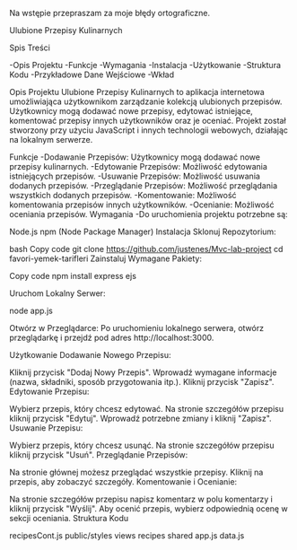 Na wstępie przepraszam za moje błędy ortograficzne.



Ulubione Przepisy Kulinarnych

Spis Treści

-Opis Projektu
-Funkcje
-Wymagania
-Instalacja
-Użytkowanie
-Struktura Kodu
-Przykładowe Dane Wejściowe
-Wkład


Opis Projektu
Ulubione Przepisy Kulinarnych to aplikacja internetowa umożliwiająca użytkownikom zarządzanie kolekcją ulubionych przepisów. Użytkownicy mogą dodawać nowe przepisy, edytować istniejące, komentować przepisy innych użytkowników oraz je oceniać. Projekt został stworzony przy użyciu JavaScript i innych technologii webowych, działając na lokalnym serwerze.

Funkcje
-Dodawanie Przepisów: Użytkownicy mogą dodawać nowe przepisy kulinarnych.
-Edytowanie Przepisów: Możliwość edytowania istniejących przepisów.
-Usuwanie Przepisów: Możliwość usuwania dodanych przepisów.
-Przeglądanie Przepisów: Możliwość przeglądania wszystkich dodanych przepisów.
-Komentowanie: Możliwość komentowania przepisów innych użytkowników.
-Ocenianie: Możliwość oceniania przepisów.
   Wymagania
-Do uruchomienia projektu potrzebne są:

Node.js
npm (Node Package Manager)
Instalacja
Sklonuj Repozytorium:

bash
Copy code
git clone https://github.com/justenes/Mvc-lab-project
cd favori-yemek-tarifleri
Zainstaluj Wymagane Pakiety:

Copy code
npm install express ejs

Uruchom Lokalny Serwer:

node app.js

Otwórz w Przeglądarce:
Po uruchomieniu lokalnego serwera, otwórz przeglądarkę i przejdź pod adres http://localhost:3000.

Użytkowanie
Dodawanie Nowego Przepisu:

Kliknij przycisk "Dodaj Nowy Przepis".
Wprowadź wymagane informacje (nazwa, składniki, sposób przygotowania itp.).
Kliknij przycisk "Zapisz".
Edytowanie Przepisu:

Wybierz przepis, który chcesz edytować.
Na stronie szczegółów przepisu kliknij przycisk "Edytuj".
Wprowadź potrzebne zmiany i kliknij "Zapisz".
Usuwanie Przepisu:

Wybierz przepis, który chcesz usunąć.
Na stronie szczegółów przepisu kliknij przycisk "Usuń".
Przeglądanie Przepisów:

Na stronie głównej możesz przeglądać wszystkie przepisy.
Kliknij na przepis, aby zobaczyć szczegóły.
Komentowanie i Ocenianie:

Na stronie szczegółów przepisu napisz komentarz w polu komentarzy i kliknij przycisk "Wyślij".
Aby ocenić przepis, wybierz odpowiednią ocenę w sekcji oceniania.
Struktura Kodu

recipesCont.js 
public/styles
views 
recipes
shared
app.js
data.js


